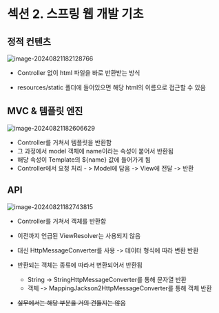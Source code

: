 # 섹션 2. 스프링 웹 개발 기초

## 정적 컨텐츠

![image-20240821182128766](./%E1%84%89%E1%85%A6%E1%86%A8%E1%84%89%E1%85%A7%E1%86%AB2.%20%E1%84%89%E1%85%B3%E1%84%91%E1%85%B3%E1%84%85%E1%85%B5%E1%86%BC%20%E1%84%8B%E1%85%B0%E1%86%B8%20%E1%84%80%E1%85%A2%E1%84%87%E1%85%A1%E1%86%AF%20%E1%84%80%E1%85%B5%E1%84%8E%E1%85%A9.assets/image-20240821182128766.png)

- Controller 없이 html 파일을 바로 반환받는 방식

- resources/static 폴더에 들어있으면 해당 html의 이름으로 접근할 수 있음

## MVC & 템플릿 엔진

![image-20240821182606629](./%E1%84%89%E1%85%A6%E1%86%A8%E1%84%89%E1%85%A7%E1%86%AB2.%20%E1%84%89%E1%85%B3%E1%84%91%E1%85%B3%E1%84%85%E1%85%B5%E1%86%BC%20%E1%84%8B%E1%85%B0%E1%86%B8%20%E1%84%80%E1%85%A2%E1%84%87%E1%85%A1%E1%86%AF%20%E1%84%80%E1%85%B5%E1%84%8E%E1%85%A9.assets/image-20240821182606629.png)

- Controller를 거쳐서 템플릿을 반환함
- 그 과정에서 model 객체에 name이라는 속성이 붙어서 반환됨
- 해당 속성이 Template의 ${name} 값에 들어가게 됨
- Controller에서 요청 처리 - > Model에 담음 -> View에 전달 -> 반환

## API

![image-20240821182743815](./%E1%84%89%E1%85%A6%E1%86%A8%E1%84%89%E1%85%A7%E1%86%AB2.%20%E1%84%89%E1%85%B3%E1%84%91%E1%85%B3%E1%84%85%E1%85%B5%E1%86%BC%20%E1%84%8B%E1%85%B0%E1%86%B8%20%E1%84%80%E1%85%A2%E1%84%87%E1%85%A1%E1%86%AF%20%E1%84%80%E1%85%B5%E1%84%8E%E1%85%A9.assets/image-20240821182743815.png)

- Controller를 거쳐서 객체를 반환함

- 이전까지 언급된 ViewResolver는 사용되지 않음
- 대신 HttpMessageConverter를 사용 -> 데이터 형식에 따라 변환 반환

- 반환되는 객체는 종류에 따라서 변환되어서 반환됨
  - String -> StringHttpMessageConverter를 통해 문자열 반환
  - 객체 -> MappingJackson2HttpMessageConverter를 통해 객체 반환
- ~~실무에서는 해당 부분을 거의 건들지는 않음~~